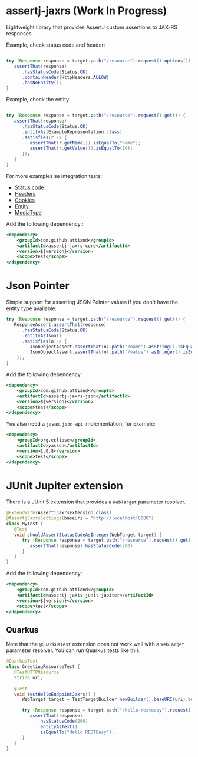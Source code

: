 # assertj-jaxrs (Work In Progress)

Lightweight library that provides AssertJ custom assertions to JAX-RS responses. 

Example, check status code and header:
```java

try (Response response = target.path("/resource").request().options()) {
   assertThat(response)
      .hasStatusCode(Status.OK)
      .containHeader(HttpHeaders.ALLOW)
      .hasNoEntity();
}
```
Example, check the entity:
```java

try (Response response = target.path("/resource").request().get()) {
   assertThat(response)
      .hasStatusCode(Status.OK)
      .entityAs(ExampleRepresentation.class)
      .satisfies(r -> {
         assertThat(r.getName()).isEqualTo("name");
         assertThat(r.getValue()).isEqualTo(10);
      });
   }
}
```
For more examples se integration tests:
* [Status code](assertj-jaxrs-core/src/test/java/com/github/attiand/assertj/jaxrs/StatusCodeIT.java)
* [Headers](assertj-jaxrs-core/src/test/java/com/github/attiand/assertj/jaxrs/HeaderIT.java)
* [Cookies](assertj-jaxrs-core/src/test/java/com/github/attiand/assertj/jaxrs/CookieIT.java)
* [Entity](assertj-jaxrs-core/src/test/java/com/github/attiand/assertj/jaxrs/EntityIT.java)
* [MediaType](assertj-jaxrs-core/src/test/java/com/github/attiand/assertj/jaxrs/MediaTypeIT.java)

Add the following dependency :
```xml
<dependency>
    <groupId>com.github.attiand</groupId>
    <artifactId>assertj-jaxrs-core</artifactId>
    <version>${version}</version>
    <scope>test</scope>
</dependency>
```

# Json Pointer

Simple support for asserting JSON Pointer values if you don't have the entity type available:
```java
try (Response response = target.path("/resource").request().get()) {
   ResponseAssert.assertThat(response)
      .hasStatusCode(Status.OK)
      .entityAsJson()
      .satisfies(o -> {
         JsonObjectAssert.assertThat(o).path("/name").asString().isEqualTo("name");
         JsonObjectAssert.assertThat(o).path("/value").asInteger().isEqualTo(10);
    });
}
```
Add the following dependency:
```xml
<dependency>
    <groupId>com.github.attiand</groupId>
    <artifactId>assertj-jaxrs-json</artifactId>
    <version>${version}</version>
    <scope>test</scope>
</dependency>
```
You also need a `javax.json-api` implementation, for example: 
```xml
<dependency>
    <groupId>org.eclipse</groupId>
    <artifactId>yasson</artifactId>
    <version>1.0.8</version>
    <scope>test</scope>
</dependency>
```
# JUnit Jupiter extension
There is a JUnit 5 extension that provides a `WebTarget` parameter resolver.
```java
@ExtendWith(AssertjJaxrsExtension.class)
@AssertjJaxrsSettings(baseUri = "http://localhost:8088")
class MyTest {
   @Test
   void shouldAssertStatusCodeAsInteger(WebTarget target) {
      try (Response response = target.path("/resource").request().get()) {
         assertThat(response).hasStatusCode(200);
      }
   }
}
```
Add the following dependency:
```xml
<dependency>
    <groupId>com.github.attiand</groupId>
    <artifactId>assertj-jaxts-junit-jupiter</artifactId>
    <version>${version}</version>
    <scope>test</scope>
</dependency>
```
## Quarkus

Note that the `@QuarkusTest` extension does not work well with a `WebTarget` parameter resolver. You can run Quarkus tests like this.
```java
@QuarkusTest
class GreetingResourceTest {
   @TestHTTPResource
   String uri;
    
   @Test
   void testHelloEndpointJaxrs() {
      WebTarget target = TestTargetBuilder.newBuilder().baseURI(uri).build();

      try (Response response = target.path("/hello-resteasy").request().get()) {
         assertThat(response)
            .hasStatusCode(200)
            .entityAsText()
            .isEqualTo("Hello RESTEasy");
      }
   }    
}
```